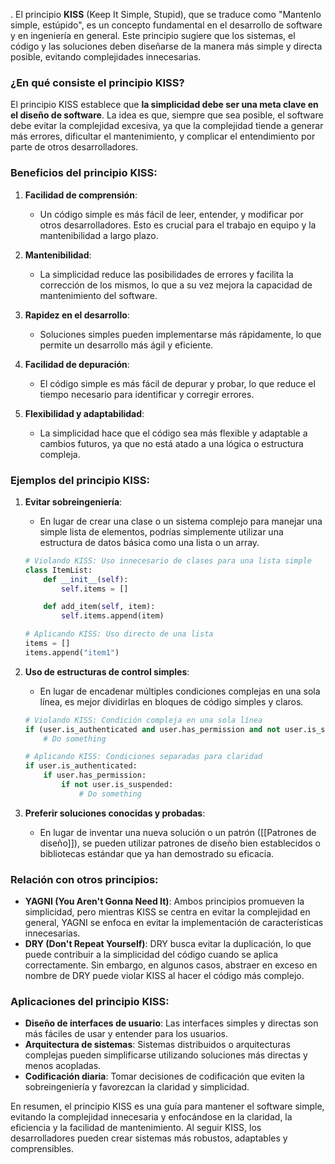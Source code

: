 .
El principio **KISS** (Keep It Simple, Stupid), que se traduce como "Mantenlo simple, estúpido", es un concepto fundamental en el desarrollo de software y en ingeniería en general. Este principio sugiere que los sistemas, el código y las soluciones deben diseñarse de la manera más simple y directa posible, evitando complejidades innecesarias.

### ¿En qué consiste el principio KISS?

El principio KISS establece que **la simplicidad debe ser una meta clave en el diseño de software**. La idea es que, siempre que sea posible, el software debe evitar la complejidad excesiva, ya que la complejidad tiende a generar más errores, dificultar el mantenimiento, y complicar el entendimiento por parte de otros desarrolladores.

### Beneficios del principio KISS:

1. **Facilidad de comprensión**:
   - Un código simple es más fácil de leer, entender, y modificar por otros desarrolladores. Esto es crucial para el trabajo en equipo y la mantenibilidad a largo plazo.

2. **Mantenibilidad**:
   - La simplicidad reduce las posibilidades de errores y facilita la corrección de los mismos, lo que a su vez mejora la capacidad de mantenimiento del software.

3. **Rapidez en el desarrollo**:
   - Soluciones simples pueden implementarse más rápidamente, lo que permite un desarrollo más ágil y eficiente.

4. **Facilidad de depuración**:
   - El código simple es más fácil de depurar y probar, lo que reduce el tiempo necesario para identificar y corregir errores.

5. **Flexibilidad y adaptabilidad**:
   - La simplicidad hace que el código sea más flexible y adaptable a cambios futuros, ya que no está atado a una lógica o estructura compleja.

### Ejemplos del principio KISS:

1. **Evitar sobreingeniería**:
   - En lugar de crear una clase o un sistema complejo para manejar una simple lista de elementos, podrías simplemente utilizar una estructura de datos básica como una lista o un array.

   ```python
   # Violando KISS: Uso innecesario de clases para una lista simple
   class ItemList:
       def __init__(self):
           self.items = []

       def add_item(self, item):
           self.items.append(item)

   # Aplicando KISS: Uso directo de una lista
   items = []
   items.append("item1")
   ```

2. **Uso de estructuras de control simples**:
   - En lugar de encadenar múltiples condiciones complejas en una sola línea, es mejor dividirlas en bloques de código simples y claros.

   ```python
   # Violando KISS: Condición compleja en una sola línea
   if (user.is_authenticated and user.has_permission and not user.is_suspended):
       # Do something

   # Aplicando KISS: Condiciones separadas para claridad
   if user.is_authenticated:
       if user.has_permission:
           if not user.is_suspended:
               # Do something
   ```

3. **Preferir soluciones conocidas y probadas**:
   - En lugar de inventar una nueva solución o un patrón ([[Patrones de diseño]]), se pueden utilizar patrones de diseño bien establecidos o bibliotecas estándar que ya han demostrado su eficacia.

### Relación con otros principios:

- **YAGNI (You Aren't Gonna Need It)**: Ambos principios promueven la simplicidad, pero mientras KISS se centra en evitar la complejidad en general, YAGNI se enfoca en evitar la implementación de características innecesarias.
- **DRY (Don't Repeat Yourself)**: DRY busca evitar la duplicación, lo que puede contribuir a la simplicidad del código cuando se aplica correctamente. Sin embargo, en algunos casos, abstraer en exceso en nombre de DRY puede violar KISS al hacer el código más complejo.

### Aplicaciones del principio KISS:

- **Diseño de interfaces de usuario**: Las interfaces simples y directas son más fáciles de usar y entender para los usuarios.
- **Arquitectura de sistemas**: Sistemas distribuidos o arquitecturas complejas pueden simplificarse utilizando soluciones más directas y menos acopladas.
- **Codificación diaria**: Tomar decisiones de codificación que eviten la sobreingeniería y favorezcan la claridad y simplicidad.

En resumen, el principio KISS es una guía para mantener el software simple, evitando la complejidad innecesaria y enfocándose en la claridad, la eficiencia y la facilidad de mantenimiento. Al seguir KISS, los desarrolladores pueden crear sistemas más robustos, adaptables y comprensibles.